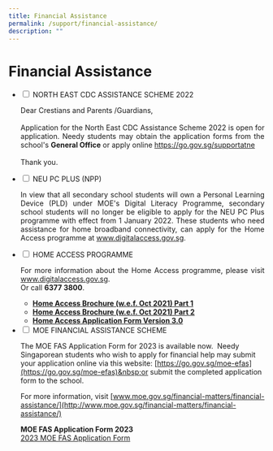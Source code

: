 ```yaml
---
title: Financial Assistance
permalink: /support/financial-assistance/
description: ""
---
```

<h1>Financial Assistance</h1>

<ul class="jekyllcodex_accordion">

<li>
<input type="checkbox" id="accordion1">
<label for="accordion1">NORTH EAST CDC ASSISTANCE SCHEME 2022</label>
<div>
<p align="justify">Dear Crestians and Parents /Guardians,<br><br>
Application for the North East CDC Assistance Scheme 2022 is open for application.
Needy students may obtain the application forms from the school's <strong>General Office</strong> or apply online <a href="https://go.gov.sg/supportatne" target="_blank" rel="noopener">https://go.gov.sg/supportatne</a><br><br>
Thank you.</p>
</div>
</li>

<li>
<input type="checkbox" id="accordion2">
<label for="accordion2">NEU PC PLUS (NPP)</label><div>
<p align="justify">In view that all secondary school students will own a Personal Learning Device (PLD) under MOE's Digital Literacy Programme, secondary school students will no longer be eligible to apply for the NEU PC Plus programme with effect from 1 January 2022.
These students who need assistance for home broadband connectivity, can apply for the Home Access programme at <a href="http://www.digitalaccess.gov.sg/" target="_blank" rel="noopener">www.digitalaccess.gov.sg</a>.</p></div>
</li>
		
<li>
<input type="checkbox" id="accordion3">
<label for="accordion3">HOME ACCESS PROGRAMME</label><div>
<p align="justify">For more information about the Home Access programme, please visit <a href="http://www.digitalaccess.gov.sg/" target="_blank" rel="noopener">www.digitalaccess.gov.sg</a>. <br>Or call <strong>6377 3800</strong>.</p>
<ul>
<li><strong><a href="/files/ha%203-0%20brochure%20wef%20oct%202021_p1.pdf" target="_blank" rel="noopener">Home Access Brochure (w.e.f. Oct 2021) Part 1</a></strong></li>
<li><strong><a href="/files/ha%203-0%20brochure%20wef%20oct%202021_p2.pdf" target="_blank" rel="noopener">Home Access Brochure (w.e.f. Oct 2021) Part 2</a></strong></li>
<li><strong><a href="/files/ha30-application-form_version%203-0%20oct%202021.pdf" target="_blank" rel="noopener">Home Access Application Form Version 3.0</a></strong></li>
</ul></div>
</li>

<li>
<input type="checkbox" id="accordion4">
<label for="accordion4">MOE FINANCIAL ASSISTANCE SCHEME</label>
<div>
<!--<p align="justify">Dear Crestians and Parents /Guardians,<br/>
the MOE FAS Application Form for 2023 is available now. Needy Singaporean students who wish to apply for financial help may collect the application form from the school's <strong>General Office</strong> or download the form from the school website.</p> -->
	
The MOE FAS Application Form for 2023 is available now.&nbsp; Needy Singaporean students who wish to apply for financial help may submit your application online via this website:&nbsp;[https://go.gov.sg/moe-efas](https://go.gov.sg/moe-efas)&nbsp;or submit the completed application form to the school.  
  
For more information, visit&nbsp;[www.moe.gov.sg/financial-matters/financial-assistance/](http://www.moe.gov.sg/financial-matters/financial-assistance/) <p></p>

<!--<li><strong>MOE FAS Pamphlet 2022</strong><br/>
<a href="/files/MOE%20FAS%20Pamphlet%202022.pdf" target="_blank" rel="noopener">MOE FAS Pamphlet 2022</a></li>-->
<strong>MOE FAS Application Form 2023</strong><br>
[2023 MOE FAS Application Form](/files/MOE%20FAS%20Form/MOE%20FAS%20Application%20Form%202023.pdf)

</div></li></ul>